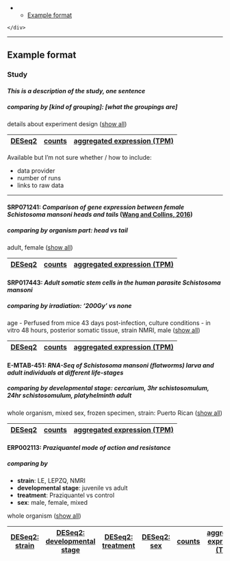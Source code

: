 <!DOCTYPE html>
<html>

<head>
  <meta charset="utf-8">
  <meta name="viewport" content="width=device-width, initial-scale=1.0">
  <title>studies page mockup</title>
  <link rel="stylesheet" href="https://stackedit.io/style.css" />
</head>

<body class="stackedit">
  <div class="stackedit__left">
    <div class="stackedit__toc">
      
<ul>
<li>
<ul>
<li><a href="#example-format">Example format</a></li>
</ul>
</li>
</ul>

    </div>
  </div>
  <div class="stackedit__right">
    <div class="stackedit__html">
      <hr>
<h2 id="example-format">Example format</h2>
<h3 id="study">Study</h3>
<h4 id="this-is-a-description-of-the-study-one-sentence"><em>This is a description of the study, one sentence</em></h4>
<h5 id="comparing-by-kind-of-grouping-what-the-groupings-are">comparing by [kind of grouping]: [what the groupings are]</h5>
<p>details about experiment design (<a href="">show all</a>)</p>

<table>
<thead>
<tr>
<th><a href="">DESeq2</a></th>
<th><a href="">counts</a></th>
<th><a href="">aggregated expression (TPM)</a></th>
</tr>
</thead>
<tbody></tbody>
</table><p>Available but I’m not sure whether / how to include:</p>
<ul>
<li>data provider</li>
<li>number of runs</li>
<li>links to raw data</li>
</ul>
<hr>
<h4 id="srp071241-comparison-of-gene-expression-between-female-schistosoma-mansoni-heads-and-tails-wang-and-collins-2016">SRP071241: <em>Comparison of gene expression between female Schistosoma mansoni heads and tails</em> (<a href="">Wang and Collins, 2016</a>)</h4>
<h5 id="comparing-by-organism-part-head-vs-tail">comparing by organism part: head vs tail</h5>
<p>adult, female (<a href="">show all</a>)</p>

<table>
<thead>
<tr>
<th><a href="">DESeq2</a></th>
<th><a href="">counts</a></th>
<th><a href="">aggregated expression (TPM)</a></th>
</tr>
</thead>
<tbody></tbody>
</table><h4 id="srp017443-adult-somatic-stem-cells-in-the-human-parasite-schistosoma-mansoni">SRP017443: <em>Adult somatic stem cells in the human parasite Schistosoma mansoni</em></h4>
<h5 id="comparing-by-irradiation-200gy-vs-none">comparing by irradiation: ‘200Gy’ vs none</h5>
<p>age - Perfused from mice 43 days post-infection, culture conditions - in vitro 48 hours, posterior somatic tissue, strain NMRI, male (<a href="">show all</a>)</p>

<table>
<thead>
<tr>
<th><a href="">DESeq2</a></th>
<th><a href="">counts</a></th>
<th><a href="">aggregated expression (TPM)</a></th>
</tr>
</thead>
<tbody></tbody>
</table><h4 id="e-mtab-451--rna-seq-of-schistosoma-mansoni-flatworms-larva-and-adult-individuals-at-different-life-stages">E-MTAB-451:  <em>RNA-Seq of Schistosoma mansoni (flatworms) larva and adult individuals at different life-stages</em></h4>
<h5 id="comparing-by-developmental-stage-cercarium-3hr-schistosomulum-24hr-schistosomulum-platyhelminth-adult">comparing by developmental stage: cercarium, 3hr schistosomulum, 24hr schistosomulum, platyhelminth adult</h5>
<p>whole organism, mixed sex, frozen specimen, strain: Puerto Rican  (<a href="">show all</a>)</p>

<table>
<thead>
<tr>
<th><a href="">DESeq2</a></th>
<th><a href="">counts</a></th>
<th><a href="">aggregated expression (TPM)</a></th>
</tr>
</thead>
<tbody></tbody>
</table><h4 id="erp002113-praziquantel-mode-of-action-and-resistance">ERP002113: <em>Praziquantel mode of action and resistance</em></h4>
<h5 id="comparing-by">comparing by</h5>
<ul>
<li><strong>strain</strong>: LE, LEPZQ, NMRI</li>
<li><strong>developmental stage</strong>: juvenile vs adult</li>
<li><strong>treatment</strong>: Praziquantel vs control</li>
<li><strong>sex</strong>: male, female, mixed</li>
</ul>
<p>whole organism (<a href="">show all</a>)</p>

<table>
<thead>
<tr>
<th><a href="">DESeq2: strain</a></th>
<th><a href="">DESeq2: developmental stage</a></th>
<th><a href="">DESeq2: treatment</a></th>
<th><a href="">DESeq2: sex</a></th>
<th><a href="">counts</a></th>
<th><a href="">aggregated expression (TPM)</a></th>
</tr>
</thead>
<tbody></tbody>
</table>
    </div>
  </div>
</body>

</html>
